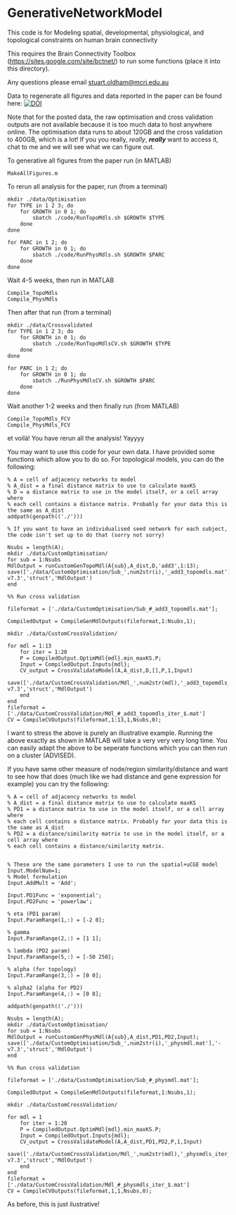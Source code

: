 # GenerativeNetworkModel

This code is for Modeling spatial, developmental, physiological, and topological constraints on human brain connectivity

This requires the Brain Connectivity Toolbox (https://sites.google.com/site/bctnet/) to run some functions (place it into this directory).

Any questions please email stuart.oldham@mcri.edu.au

Data to regenerate all figures and data reported in the paper can be found here:
[![DOI](https://zenodo.org/badge/DOI/10.5281/zenodo.6341625.svg)](https://doi.org/10.5281/zenodo.6341625)

Note that for the posted data, the raw optimisation and cross validation outputs are not available because it is too much data to host anywhere online. The optimisation data runs to about 120GB and the cross validation to 400GB, which is a lot! If you you really, *really*, ***really*** want to access it, chat to me and we will see what we can figure out.

To generative all figures from the paper run (in MATLAB)

```
MakeAllFigures.m
```

To rerun all analysis for the paper, run (from a terminal)

```
mkdir ./data/Optimisation
for TYPE in 1 2 3; do
    for GROWTH in 0 1; do
        sbatch ./code/RunTopoMdls.sh $GROWTH $TYPE
    done
done

for PARC in 1 2; do
    for GROWTH in 0 1; do
        sbatch ./code/RunPhysMdls.sh $GROWTH $PARC
    done
done
```

Wait 4-5 weeks, then run in MATLAB


```
Compile_TopoMdls
Compile_PhysMdls
```

Then after that run (from a terminal)

```
mkdir ./data/Crossvalidated
for TYPE in 1 2 3; do
    for GROWTH in 0 1; do
        sbatch ./code/RunTopoMdlsCV.sh $GROWTH $TYPE
    done
done

for PARC in 1 2; do
    for GROWTH in 0 1; do
        sbatch ./RunPhysMdlsCV.sh $GROWTH $PARC
    done
done
```

Wait another 1-2 weeks and then finally run (from MATLAB)

```
Compile_TopoMdls_FCV
Compile_PhysMdls_FCV
```

et voilà! You have rerun all the analysis! Yayyyy

You may want to use this code for your own data. I have provided some functions which allow you to do so. For topological models, you can do the following:

```
% A = cell of adjacency networks to model
% A_dist = a final distance matrix to use to calculate maxKS
% D = a distance matrix to use in the model itself, or a cell array where 
% each cell contains a distance matrix. Probably for your data this is the same as A_dist
addpath(genpath(('./')))

% If you want to have an individualised seed network for each subject, the code isn't set up to do that (sorry not sorry)

Nsubs = length(A);
mkdir ./data/CustomOptimisation/
for sub = 1:Nsubs
MdlOutput = runCustomGenTopoMdl(A{sub},A_dist,D,'add3',1:13);
save(['./data/CustomOptimisation/Sub_',num2str(i),'_add3_topomdls.mat'],'-v7.3','struct','MdlOutput')
end

%% Run cross validation

fileformat = ['./data/CustomOptimisation/Sub_#_add3_topomdls.mat'];
        
CompiledOutput = CompileGenMdlOutputs(fileformat,1:Nsubs,1);

mkdir ./data/CustomCrossValidation/

for mdl = 1:13
    for iter = 1:20
    P = CompiledOutput.OptimMdl{mdl}.min_maxKS.P;
    Input = CompiledOutput.Inputs{mdl};
    CV_output = CrossValidateModel(A,A_dist,D,[],P,1,Input)
    save(['./data/CustomCrossValidation/Mdl_',num2str(mdl),'_add3_topomdls_iter_',num2str(iter),'.mat'],'-v7.3','struct','MdlOutput')
    end
end
fileformat = ['./data/CustomCrossValidation/Mdl_#_add3_topomdls_iter_$.mat']
CV = CompileCVOutputs(fileformat,1:13,1,Nsubs,0);
```
I want to stress the above is purely an illustrative example. Running the above exactly as shown in MATLAB will take a very very very long time. You can easily adapt the above to be seperate functions which you can then run on a cluster (ADVISED).

If you have same other measure of node/region similarity/distance and want to see how that does (much like we had distance and gene expression for example) you can try the following:

```
% A = cell of adjacency networks to model
% A_dist = a final distance matrix to use to calculate maxKS
% PD1 = a distance matrix to use in the model itself, or a cell array where 
% each cell contains a distance matrix. Probably for your data this is the same as A_dist
% PD2 = a distance/similarity matrix to use in the model itself, or a cell array where 
% each cell contains a distance/similarity matrix.


% These are the same parameters I use to run the spatial+uCGE model
Input.ModelNum=1;
% Model formulation
Input.AddMult = 'Add';

Input.PD1Func = 'exponential';
Input.PD2Func = 'powerlaw';

% eta (PD1 param)
Input.ParamRange(1,:) = [-2 0];

% gamma
Input.ParamRange(2,:) = [1 1];

% lambda (PD2 param)
Input.ParamRange(5,:) = [-50 250];

% alpha (for topology)
Input.ParamRange(3,:) = [0 0];

% alpha2 (alpha for PD2)
Input.ParamRange(4,:) = [0 8];

addpath(genpath(('./')))

Nsubs = length(A);
mkdir ./data/CustomOptimisation/
for sub = 1:Nsubs
MdlOutput = runCustomGenPhysMdl(A{sub},A_dist,PD1,PD2,Input);
save(['./data/CustomOptimisation/Sub_',num2str(i),'_physmdl.mat'],'-v7.3','struct','MdlOutput')
end

%% Run cross validation

fileformat = ['./data/CustomOptimisation/Sub_#_physmdl.mat'];
        
CompiledOutput = CompileGenMdlOutputs(fileformat,1:Nsubs,1);

mkdir ./data/CustomCrossValidation/

for mdl = 1
    for iter = 1:20
    P = CompiledOutput.OptimMdl{mdl}.min_maxKS.P;
    Input = CompiledOutput.Inputs{mdl};
    CV_output = CrossValidateModel(A,A_dist,PD1,PD2,P,1,Input)
    save(['./data/CustomCrossValidation/Mdl_',num2str(mdl),'_physmdls_iter_',num2str(iter),'.mat'],'-v7.3','struct','MdlOutput')
    end
end
fileformat = ['./data/CustomCrossValidation/Mdl_#_physmdls_iter_$.mat']
CV = CompileCVOutputs(fileformat,1,1,Nsubs,0);

```
As before, this is just ilustrative!
